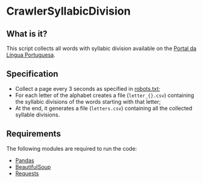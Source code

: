 # CrawlerSyllabicDivision
What is it?
------------
This script collects all words with syllabic division available on the [Portal da Língua Portuguesa](http://www.portaldalinguaportuguesa.org/).

Specification
------------
* Collect a page every 3 seconds as specified in [robots.txt](http://www.portaldalinguaportuguesa.org/robots.txt);
* For each letter of the alphabet creates a file (`letter_{}.csv`) containing the syllabic divisions of the words starting with that letter;
* At the end, it generates a file (`letters.csv`) containing all the collected syllable divisions.

Requirements
------------
The following modules are required to run the code:
* [Pandas](https://pandas.pydata.org/docs/user_guide/index.html)
* [BeautifulSoup](https://www.crummy.com/software/BeautifulSoup/bs4/doc/)
* [Requests](https://requests.readthedocs.io/en/master/)
